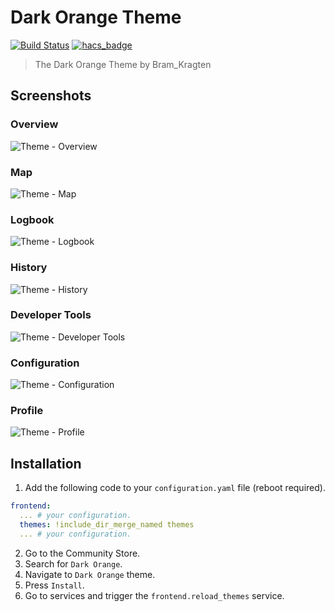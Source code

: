 # Dark Orange Theme

[![Build Status](https://www.travis-ci.org/home-assistant-community-themes/dark-orange.svg?branch=master)](https://www.travis-ci.org/home-assistant-community-themes/dark-orange)
[![hacs_badge](https://img.shields.io/badge/HACS-Default-orange.svg)](https://github.com/custom-components/hacs)

> The Dark Orange Theme by Bram_Kragten

## Screenshots

### Overview

![Theme - Overview](https://raw.githubusercontent.com/home-assistant-community-themes/dark-orange/master/docs/theme-overview.png)

### Map

![Theme - Map](https://raw.githubusercontent.com/home-assistant-community-themes/dark-orange/master/docs/theme-map.png)

### Logbook

![Theme - Logbook](https://raw.githubusercontent.com/home-assistant-community-themes/dark-orange/master/docs/theme-logbook.png)

### History

![Theme - History](https://raw.githubusercontent.com/home-assistant-community-themes/dark-orange/master/docs/theme-history.png)

### Developer Tools

![Theme - Developer Tools](https://raw.githubusercontent.com/home-assistant-community-themes/dark-orange/master/docs/theme-developer-tools.png)

### Configuration

![Theme - Configuration](https://raw.githubusercontent.com/home-assistant-community-themes/dark-orange/master/docs/theme-configuration.png)

### Profile

![Theme - Profile](https://raw.githubusercontent.com/home-assistant-community-themes/dark-orange/master/docs/theme-profile.png)

## Installation

1. Add the following code to your `configuration.yaml` file (reboot required).

```yaml
frontend:
  ... # your configuration.
  themes: !include_dir_merge_named themes
  ... # your configuration.
```

2. Go to the Community Store.
3. Search for `Dark Orange`.
4. Navigate to `Dark Orange` theme.
5. Press `Install`.
6. Go to services and trigger the `frontend.reload_themes` service.
